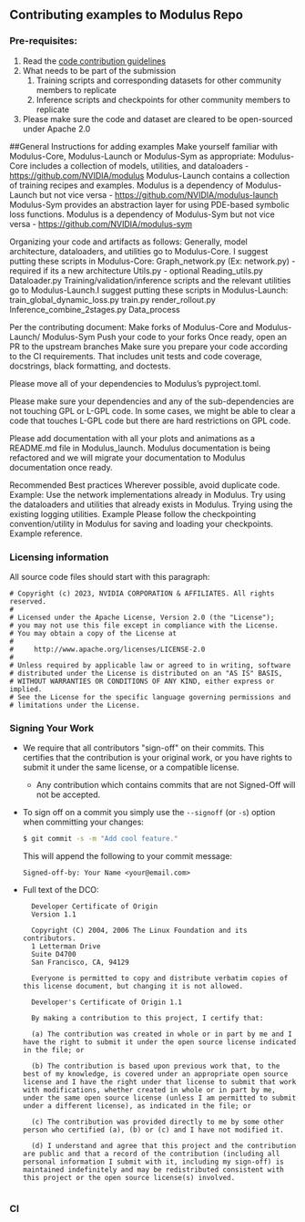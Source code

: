 ## Contributing examples to Modulus Repo

### Pre-requisites:
1. Read the [code contribution guidelines](https://github.com/NVIDIA/modulus/blob/main/CONTRIBUTING.md)
2. What needs to be part of the submission
    1. Training scripts and corresponding datasets for other community members to replicate
    2. Inference scripts and checkpoints for other community members to replicate
3. Please make sure the code and dataset are cleared to be open-sourced under Apache 2.0

##General Instructions for adding examples
Make yourself familiar with Modulus-Core, Modulus-Launch or Modulus-Sym as appropriate:
Modulus-Core includes a collection of models, utilities, and dataloaders - https://github.com/NVIDIA/modulus
Modulus-Launch contains a collection of training recipes and examples. Modulus is a dependency of Modulus-Launch but not vice versa - https://github.com/NVIDIA/modulus-launch
Modulus-Sym provides an abstraction layer for using PDE-based symbolic loss functions.  Modulus is a dependency of Modulus-Sym but not vice versa - 
https://github.com/NVIDIA/modulus-sym 

Organizing your code and artifacts as follows:
Generally, model architecture, dataloaders, and utilities go to Modulus-Core. I suggest putting these scripts in Modulus-Core:
Graph_network.py (Ex: network.py) - required if its a new architecture
Utils.py - optional
Reading_utils.py
Dataloader.py
Training/validation/inference scripts and the relevant utilities go to Modulus-Launch.I suggest putting these scripts in Modulus-Launch:
train_global_dynamic_loss.py
train.py
render_rollout.py
Inference_combine_2stages.py
Data_process

Per the contributing document: 
Make forks of Modulus-Core and Modulus-Launch/ Modulus-Sym
Push your code to your forks
Once ready, open an PR to the upstream branches
Make sure you prepare your code according to the CI requirements. That includes unit tests and code coverage, docstrings, black formatting, and doctests.

Please move all of your dependencies to Modulus’s pyproject.toml.

Please make sure your dependencies and any of the sub-dependencies are not touching GPL or L-GPL code. In some cases, we might be able to clear a code that touches L-GPL code but there are hard restrictions on GPL code.

Please add documentation with all your plots and animations as a README.md file in Modulus_launch. Modulus documentation is being refactored and we will migrate your documentation to Modulus documentation once ready.



Recommended Best practices 
Wherever possible, avoid  duplicate code. Example: 
Use the network implementations already in Modulus.
Try using the dataloaders and utilities that already exists in Modulus.
Trying using the existing logging utilities. Example
Please follow the checkpointing convention/utility in Modulus for saving and loading your checkpoints. Example reference. 

### Licensing information
All source code files should start with this paragraph:
```
# Copyright (c) 2023, NVIDIA CORPORATION & AFFILIATES. All rights reserved.
#
# Licensed under the Apache License, Version 2.0 (the "License");
# you may not use this file except in compliance with the License.
# You may obtain a copy of the License at
#
#     http://www.apache.org/licenses/LICENSE-2.0
#
# Unless required by applicable law or agreed to in writing, software
# distributed under the License is distributed on an "AS IS" BASIS,
# WITHOUT WARRANTIES OR CONDITIONS OF ANY KIND, either express or implied.
# See the License for the specific language governing permissions and
# limitations under the License.
```
### Signing Your Work

* We require that all contributors "sign-off" on their commits. This certifies that the contribution is your original work, or you have rights to submit it under the same license, or a compatible license.

  * Any contribution which contains commits that are not Signed-Off will not be accepted.

* To sign off on a commit you simply use the `--signoff` (or `-s`) option when committing your changes:
  ```bash
  $ git commit -s -m "Add cool feature."
  ```
  This will append the following to your commit message:
  ```
  Signed-off-by: Your Name <your@email.com>
  ```

* Full text of the DCO:

  ```
    Developer Certificate of Origin
    Version 1.1
    
    Copyright (C) 2004, 2006 The Linux Foundation and its contributors.
    1 Letterman Drive
    Suite D4700
    San Francisco, CA, 94129
    
    Everyone is permitted to copy and distribute verbatim copies of this license document, but changing it is not allowed.
  ```

  ```
    Developer's Certificate of Origin 1.1
    
    By making a contribution to this project, I certify that:
    
    (a) The contribution was created in whole or in part by me and I have the right to submit it under the open source license indicated in the file; or
    
    (b) The contribution is based upon previous work that, to the best of my knowledge, is covered under an appropriate open source license and I have the right under that license to submit that work with modifications, whether created in whole or in part by me, under the same open source license (unless I am permitted to submit under a different license), as indicated in the file; or
    
    (c) The contribution was provided directly to me by some other person who certified (a), (b) or (c) and I have not modified it.
    
    (d) I understand and agree that this project and the contribution are public and that a record of the contribution (including all personal information I submit with it, including my sign-off) is maintained indefinitely and may be redistributed consistent with this project or the open source license(s) involved.
    
### CI
